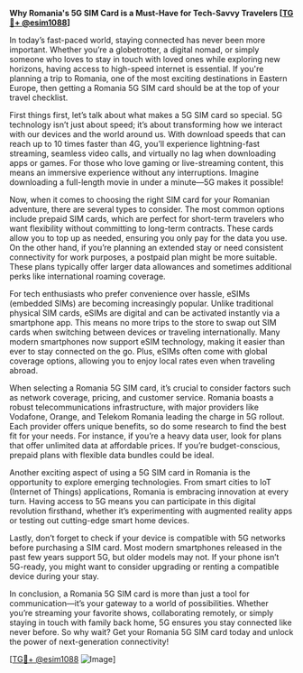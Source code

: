 **Why Romania's 5G SIM Card is a Must-Have for Tech-Savvy Travelers [[TG💪+ @esim1088](https://t.me/s/esim1088)]**

In today’s fast-paced world, staying connected has never been more important. Whether you’re a globetrotter, a digital nomad, or simply someone who loves to stay in touch with loved ones while exploring new horizons, having access to high-speed internet is essential. If you're planning a trip to Romania, one of the most exciting destinations in Eastern Europe, then getting a Romania 5G SIM card should be at the top of your travel checklist.

First things first, let’s talk about what makes a 5G SIM card so special. 5G technology isn’t just about speed; it’s about transforming how we interact with our devices and the world around us. With download speeds that can reach up to 10 times faster than 4G, you’ll experience lightning-fast streaming, seamless video calls, and virtually no lag when downloading apps or games. For those who love gaming or live-streaming content, this means an immersive experience without any interruptions. Imagine downloading a full-length movie in under a minute—5G makes it possible!

Now, when it comes to choosing the right SIM card for your Romanian adventure, there are several types to consider. The most common options include prepaid SIM cards, which are perfect for short-term travelers who want flexibility without committing to long-term contracts. These cards allow you to top up as needed, ensuring you only pay for the data you use. On the other hand, if you’re planning an extended stay or need consistent connectivity for work purposes, a postpaid plan might be more suitable. These plans typically offer larger data allowances and sometimes additional perks like international roaming coverage.

For tech enthusiasts who prefer convenience over hassle, eSIMs (embedded SIMs) are becoming increasingly popular. Unlike traditional physical SIM cards, eSIMs are digital and can be activated instantly via a smartphone app. This means no more trips to the store to swap out SIM cards when switching between devices or traveling internationally. Many modern smartphones now support eSIM technology, making it easier than ever to stay connected on the go. Plus, eSIMs often come with global coverage options, allowing you to enjoy local rates even when traveling abroad.

When selecting a Romania 5G SIM card, it’s crucial to consider factors such as network coverage, pricing, and customer service. Romania boasts a robust telecommunications infrastructure, with major providers like Vodafone, Orange, and Telekom Romania leading the charge in 5G rollout. Each provider offers unique benefits, so do some research to find the best fit for your needs. For instance, if you’re a heavy data user, look for plans that offer unlimited data at affordable prices. If you’re budget-conscious, prepaid plans with flexible data bundles could be ideal.

Another exciting aspect of using a 5G SIM card in Romania is the opportunity to explore emerging technologies. From smart cities to IoT (Internet of Things) applications, Romania is embracing innovation at every turn. Having access to 5G means you can participate in this digital revolution firsthand, whether it’s experimenting with augmented reality apps or testing out cutting-edge smart home devices.

Lastly, don’t forget to check if your device is compatible with 5G networks before purchasing a SIM card. Most modern smartphones released in the past few years support 5G, but older models may not. If your phone isn’t 5G-ready, you might want to consider upgrading or renting a compatible device during your stay.

In conclusion, a Romania 5G SIM card is more than just a tool for communication—it’s your gateway to a world of possibilities. Whether you’re streaming your favorite shows, collaborating remotely, or simply staying in touch with family back home, 5G ensures you stay connected like never before. So why wait? Get your Romania 5G SIM card today and unlock the power of next-generation connectivity! 

[[TG💪+ @esim1088](https://t.me/s/esim1088) ![Image](https://i.postimg.cc/Y0z9fWf4/image.png)]